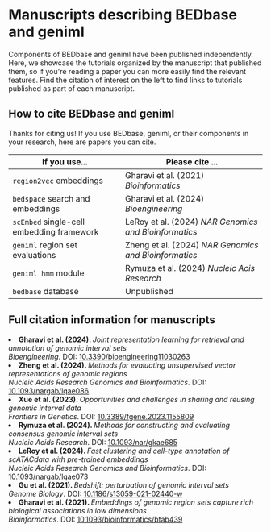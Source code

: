 

# Manuscripts describing BEDbase and geniml

Components of BEDbase and geniml have been published independently. Here, we showcase the tutorials organized by the manuscript that published them, so if you're reading a paper you can more easily find the relevant features. Find the citation of interest on the left to find links to tutorials published as part of each manuscript.

## How to cite BEDbase and geniml

Thanks for citing us! If you use BEDbase, geniml, or their components in your research, here are papers you can cite.

| If you use... | Please cite ... |
|---------------|-----------------|
| `region2vec` embeddings | Gharavi et al. (2021) *Bioinformatics* |
| `bedspace` search and embeddings | Gharavi et al. (2024) *Bioengineering* |
| `scEmbed` single-cell embedding framework | LeRoy et al. (2024) *NAR Genomics and Bioinformatics* |
| `geniml` region set evaluations | Zheng et al. (2024) *NAR Genomics and Bioinformatics* |
| `geniml hmm` module | Rymuza et al. (2024) *Nucleic Acis Research* |
| `bedbase` database | Unpublished |


## Full citation information for manuscripts 

<li><b>Gharavi et al. (2024). </b><i>Joint representation learning for retrieval and annotation of genomic interval sets</i> 
<br><i>Bioengineering</i>.  <span class="doi">DOI: <a href="http://dx.doi.org/10.3390/bioengineering11030263">10.3390/bioengineering11030263</a></span></li>
<li><b>Zheng et al. (2024). </b><i>Methods for evaluating unsupervised vector representations of genomic regions</i> 
<br><i>Nucleic Acids Research Genomics and Bioinformatics</i>.  <span class="doi">DOI: <a href="https://doi.org/10.1093/nargab/lqae086">10.1093/nargab/lqae086</a></span></li>
<li><b>Xue et al. (2023). </b><i>Opportunities and challenges in sharing and reusing genomic interval data</i> 
<br><i>Frontiers in Genetics</i>.  <span class="doi">DOI: <a href="http://dx.doi.org/10.3389/fgene.2023.1155809">10.3389/fgene.2023.1155809</a></span></li>
<li><b>Rymuza et al. (2024). </b><i>Methods for constructing and evaluating consensus genomic interval sets</i> 
<br><i>Nucleic Acids Research</i>.  <span class="doi">DOI: <a href="https://doi.org/10.1093/nar/gkae685">10.1093/nar/gkae685</a></span></li>
<li><b>LeRoy et al. (2024). </b><i>Fast clustering and cell-type annotation of scATACdata with pre-trained embeddings</i> 
<br><i>Nucleic Acids Research Genomics and Bioinformatics</i>.  <span class="doi">DOI: <a href="http://dx.doi.org/10.1093/nargab/lqae073">10.1093/nargab/lqae073</a></span></li>
<li><b>Gu et al. (2021). </b><i>Bedshift: perturbation of genomic interval sets</i> 
<br><i>Genome Biology</i>.  <span class="doi">DOI: <a href="http://dx.doi.org/10.1186/s13059-021-02440-w">10.1186/s13059-021-02440-w</a></span></li>
<li><b>Gharavi et al. (2021). </b><i>Embeddings of genomic region sets capture rich biological associations in low dimensions</i> 
<br><i>Bioinformatics</i>.  <span class="doi">DOI: <a href="http://dx.doi.org/10.1093/bioinformatics/btab439">10.1093/bioinformatics/btab439</a></span></li>


